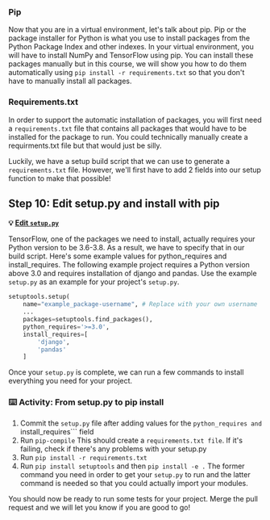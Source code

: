 ### Pip

Now that you are in a virtual environment, let's talk about pip. Pip or the package installer for Python is what you use to install packages from the Python Package Index and other indexes. In your virtual environment, you will have to install NumPy and TensorFlow using pip. You can install these packages manually but in this course, we will show you how to do them automatically using ```pip install -r requirements.txt``` so that you don't have to manually install all packages.

### Requirements.txt

In order to support the automatic installation of packages, you will first need a ```requirements.txt``` file that contains all packages that would have to be installed for the package to run. You could technically manually create a requirments.txt file but that would just be silly.

Luckily, we have a setup build script that we can use to generate a ```requirements.txt``` file. However, we'll first have to add 2 fields into our setup function to make that possible!

## Step 10: Edit setup.py and install with pip

**:bulb: [Edit `setup.py`]({{quicklink1}})**

TensorFlow, one of the packages we need to install, actually requires your Python version to be 3.6-3.8. As a result, we have to specify that in our build script. Here's some example values for python_requires and install_requires. The following example project requires a Python version above 3.0 and requires installation of django and pandas. Use the example ```setup.py``` as an example for your project's ```setup.py```.
```python
setuptools.setup(
    name="example_package-username", # Replace with your own username
    ...
    packages=setuptools.find_packages(),
    python_requires='>=3.0',
    install_requires=[
        'django',
        'pandas'
    ]
```

Once your ```setup.py``` is complete, we can run a few commands to install everything you need for your project.
### :keyboard: Activity: From setup.py to pip install 

1. Commit the ```setup.py``` file after adding values for the ```python_requires and ```install_requires``` field
2. Run ```pip-compile```
This should create a ```requirements.txt file```. If it's failing, check if there's any problems with your setup.py
3. Run ```pip install -r requirements.txt```
4. Run ```pip install setuptools``` and then ```pip install -e .``` The former command you need in order to get your ```setup.py``` to run and the latter command is needed so that you could actually import your modules.

You should now be ready to run some tests for your project. Merge the pull request and we will let you know if you are good to go!
